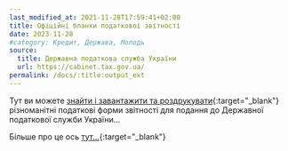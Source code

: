 ```yaml
---
last_modified_at: 2021-11-28T17:59:41+02:00
title: Офіційні бланки податкової звітності
date: 2023-11-28
#category: Кредит, Держава, Молодь
source:
  title: Державна податкова служба України
  url: https://cabinet.tax.gov.ua/
permalink: /docs/:title:output_ext
---
```


Тут ви можете [знайти і завантажити та роздрукувати](https://cabinet.tax.gov.ua/form){:target="_blank"} різноманітні податкові форми звітності для подання до Державної податкової служби України...

Більше про це ось [тут...](https://cabinet.tax.gov.ua/form){:target="_blank"}
